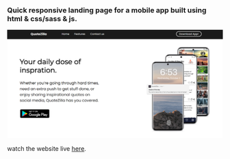 <h3> Quick responsive landing page for a mobile app built using html & css/sass & js. </h3>

<p align="center">
  <img src="screenshot.PNG" width="720" title="website screenshot">
</p>

watch the website live <a href="https://unruffled-mayer-224dc0.netlify.app/">here</a>.
